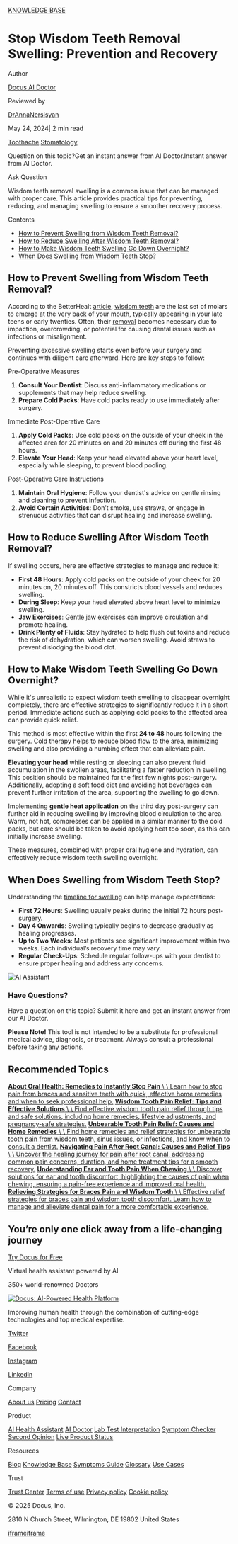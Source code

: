 [KNOWLEDGE BASE](https://docus.ai/knowledge-base)

# Stop Wisdom Teeth Removal Swelling: Prevention and Recovery

Author

[Docus AI Doctor](https://docus.ai/ai-doctor)

Reviewed by

[DrAnnaNersisyan](https://docus.ai/author/dr-anna-nersisyan)

May 24, 2024\| 2 min read

[Toothache](https://docus.ai/tags/toothache) [Stomatology](https://docus.ai/tags/stomatology)

Question on this topic?Get an instant answer from AI Doctor.Instant answer from AI Doctor.

Ask Question

Wisdom teeth removal swelling is a common issue that can be managed with proper care. This article provides practical tips for preventing, reducing, and managing swelling to ensure a smoother recovery process.

Contents

- [How to Prevent Swelling from Wisdom Teeth Removal?](https://docus.ai/knowledge-base/stop-wisdom-teeth-removal-swelling#how-to-prevent-swelling-from-wisdom-teeth-removal)
- [How to Reduce Swelling After Wisdom Teeth Removal?](https://docus.ai/knowledge-base/stop-wisdom-teeth-removal-swelling#how-to-reduce-swelling-after-wisdom-teeth-removal)
- [How to Make Wisdom Teeth Swelling Go Down Overnight?](https://docus.ai/knowledge-base/stop-wisdom-teeth-removal-swelling#how-to-make-wisdom-teeth-swelling-go-down-overnight)
- [When Does Swelling from Wisdom Teeth Stop?](https://docus.ai/knowledge-base/stop-wisdom-teeth-removal-swelling#when-does-swelling-from-wisdom-teeth-stop)

## How to Prevent Swelling from Wisdom Teeth Removal?

According to the BetterHealt [article](https://www.betterhealth.vic.gov.au/health/conditionsandtreatments/wisdom-teeth), [wisdom teeth](https://docus.ai/knowledge-base/wisdom-tooth-pain-relief-tips-and-solutions) are the last set of molars to emerge at the very back of your mouth, typically appearing in your late teens or early twenties. Often, their [removal](https://docus.ai/knowledge-base/managing-pain-after-tooth-extraction) becomes necessary due to impaction, overcrowding, or potential for causing dental issues such as infections or misalignment.

Preventing excessive swelling starts even before your surgery and continues with diligent care afterward. Here are key steps to follow:

Pre-Operative Measures

1. **Consult Your Dentist**: Discuss anti-inflammatory medications or supplements that may help reduce swelling.
2. **Prepare Cold Packs**: Have cold packs ready to use immediately after surgery.

Immediate Post-Operative Care

1. **Apply Cold Packs**: Use cold packs on the outside of your cheek in the affected area for 20 minutes on and 20 minutes off during the first 48 hours.
2. **Elevate Your Head**: Keep your head elevated above your heart level, especially while sleeping, to prevent blood pooling.

Post-Operative Care Instructions

1. **Maintain Oral Hygiene**: Follow your dentist's advice on gentle rinsing and cleaning to prevent infection.
2. **Avoid Certain Activities**: Don’t smoke, use straws, or engage in strenuous activities that can disrupt healing and increase swelling.

## How to Reduce Swelling After Wisdom Teeth Removal?

If swelling occurs, here are effective strategies to manage and reduce it:

- **First 48 Hours**: Apply cold packs on the outside of your cheek for 20 minutes on, 20 minutes off. This constricts blood vessels and reduces swelling.
- **During Sleep**: Keep your head elevated above heart level to minimize swelling.
- **Jaw Exercises**: Gentle jaw exercises can improve circulation and promote healing.
- **Drink Plenty of Fluids**: Stay hydrated to help flush out toxins and reduce the risk of dehydration, which can worsen swelling. Avoid straws to prevent dislodging the blood clot.

## How to Make Wisdom Teeth Swelling Go Down Overnight?

While it's unrealistic to expect wisdom teeth swelling to disappear overnight completely, there are effective strategies to significantly reduce it in a short period. Immediate actions such as applying cold packs to the affected area can provide quick relief.

This method is most effective within the first **24 to 48** hours following the surgery. Cold therapy helps to reduce blood flow to the area, minimizing swelling and also providing a numbing effect that can alleviate pain.

**Elevating your head** while resting or sleeping can also prevent fluid accumulation in the swollen areas, facilitating a faster reduction in swelling. This position should be maintained for the first few nights post-surgery. Additionally, adopting a soft food diet and avoiding hot beverages can prevent further irritation of the area, supporting the swelling to go down.

Implementing **gentle heat application** on the third day post-surgery can further aid in reducing swelling by improving blood circulation to the area. Warm, not hot, compresses can be applied in a similar manner to the cold packs, but care should be taken to avoid applying heat too soon, as this can initially increase swelling.

These measures, combined with proper oral hygiene and hydration, can effectively reduce wisdom teeth swelling overnight.

## When Does Swelling from Wisdom Teeth Stop?

Understanding the [timeline for swelling](https://docus.ai/knowledge-base/understanding-duration-of-pain#how-long-does-pain-last-after-tooth-extraction) can help manage expectations:

- **First 72 Hours**: Swelling usually peaks during the initial 72 hours post-surgery.
- **Day 4 Onwards**: Swelling typically begins to decrease gradually as healing progresses.
- **Up to Two Weeks**: Most patients see significant improvement within two weeks. Each individual’s recovery time may vary.
- **Regular Check-Ups**: Schedule regular follow-ups with your dentist to ensure proper healing and address any concerns.

![AI Assistant](https://docus.ai/images/small-assistant.png)

### Have Questions?

Have a question on this topic? Submit it here and get an instant answer from our AI Doctor.

**Please Note!** This tool is not intended to be a substitute for professional medical advice, diagnosis, or treatment. Always consult a professional before taking any actions.

## Recommended Topics

[**About Oral Health: Remedies to Instantly Stop Pain** \\
\\
Learn how to stop pain from braces and sensitive teeth with quick, effective home remedies and when to seek professional help.](https://docus.ai/knowledge-base/remedies-to-instantly-stop-pain) [**Wisdom Tooth Pain Relief: Tips and Effective Solutions** \\
\\
Find effective wisdom tooth pain relief through tips and safe solutions, including home remedies, lifestyle adjustments, and pregnancy-safe strategies.](https://docus.ai/knowledge-base/wisdom-tooth-pain-relief-tips-and-solutions) [**Unbearable Tooth Pain Relief: Causes and Home Remedies** \\
\\
Find home remedies and relief strategies for unbearable tooth pain from wisdom teeth, sinus issues, or infections, and know when to consult a dentist.](https://docus.ai/knowledge-base/unbearable-tooth-pain-relief) [**Navigating Pain After Root Canal: Causes and Relief Tips** \\
\\
Uncover the healing journey for pain after root canal, addressing common pain concerns, duration, and home treatment tips for a smooth recovery.](https://docus.ai/knowledge-base/navigating-pain-after-root-canal) [**Understanding Ear and Tooth Pain When Chewing** \\
\\
Discover solutions for ear and tooth discomfort, highlighting the causes of pain when chewing, ensuring a pain-free experience and improved oral health.](https://docus.ai/knowledge-base/understanding-ear-and-tooth-pain-when-chewing) [**Relieving Strategies for Braces Pain and Wisdom Tooth** \\
\\
Effective relief strategies for braces pain and wisdom tooth discomfort. Learn how to manage and alleviate dental pain for a more comfortable experience.](https://docus.ai/knowledge-base/strategies-for-braces-pain-and-wisdom-tooth)

## You’re only one click away from a life-changing journey

[Try Docus for Free](https://my.docus.ai/auth/signup)

Virtual health assistant powered by AI

350+ world-renowned Doctors

[![Docus: AI-Powered Health Platform](https://docus.ai/docus-dark-logo.svg)](https://docus.ai/)

Improving human health through the combination of cutting-edge technologies and top medical expertise.

[Twitter](https://twitter.com/docus_ai)

[Facebook](https://www.facebook.com/docusai)

[Instagram](https://www.instagram.com/docus.ai/)

[Linkedin](https://www.linkedin.com/company/docusai/)

Company

[About us](https://docus.ai/about-us) [Pricing](https://docus.ai/pricing) [Contact](https://docus.ai/contact)

Product

[AI Health Assistant](https://docus.ai/ai-health-assistant) [AI Doctor](https://docus.ai/ai-doctor) [Lab Test Interpretation](https://docus.ai/lab-test-interpretation) [Symptom Checker](https://docus.ai/symptom-checker) [Second Opinion](https://docus.ai/second-opinion) [Live Product Status](https://docus.statuspage.io/)

Resources

[Blog](https://docus.ai/blog) [Knowledge Base](https://docus.ai/knowledge-base) [Symptoms Guide](https://docus.ai/symptoms-guide) [Glossary](https://docus.ai/glossary) [Use Cases](https://docus.ai/use-cases)

Trust

[Trust Center](https://trust.docus.ai/) [Terms of use](https://docus.ai/terms-of-use) [Privacy policy](https://docus.ai/privacy-policy) [Cookie policy](https://docus.ai/cookie-policy)

© 2025 Docus, Inc.

2810 N Church Street, Wilmington, DE 19802 United States

[iframe](https://td.doubleclick.net/td/ga/rul?tid=G-C1NR4HEC74&gacid=1963923954.1741381088&gtm=45je5362v874030715z8849365654za200zb849365654&dma=0&gcs=G1--&gcd=13l3l3R3l5l1&npa=0&pscdl=noapi&aip=1&fledge=1&frm=0&tag_exp=102067808~102482433~102539968~102587591~102640600~102717422~102788824~102791784&z=878414982)[iframe](https://td.doubleclick.net/td/rul/11076298198?random=1741381087767&cv=11&fst=1741381087767&fmt=3&bg=ffffff&guid=ON&async=1&gtm=45je5362v874030715z8849365654za200zb849365654&gcd=13l3l3R3l5l1&dma=0&tag_exp=102067808~102482433~102539968~102587591~102640600~102717422~102788824~102791784&u_w=1280&u_h=1024&url=https%3A%2F%2Fdocus.ai%2Fknowledge-base%2Fstop-wisdom-teeth-removal-swelling&hn=www.googleadservices.com&frm=0&tiba=Stop%20Wisdom%20Teeth%20Removal%20Swelling%3A%20Prevention%20and%20Recovery&npa=0&pscdl=noapi&auid=610123861.1741381088&uaa=&uab=&uafvl=&uamb=0&uam=&uap=&uapv=&uaw=0&fledge=1&data=event%3Dgtag.config)